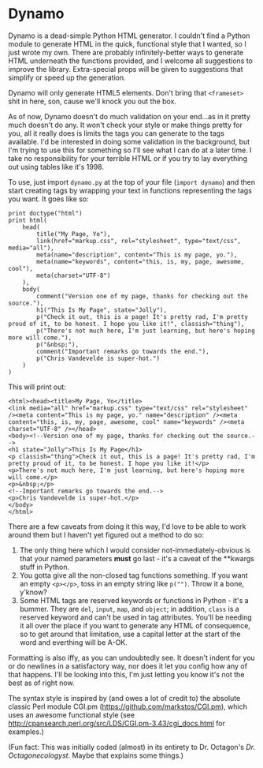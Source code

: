 Dynamo
======

Dynamo is a dead-simple Python HTML generator. I couldn't find a Python module
to generate HTML in the quick, functional style that I wanted, so I just wrote
my own. There are probably infinitely-better ways to generate HTML underneath
the functions provided, and I welcome all suggestions to improve the library.
Extra-special props will be given to suggestions that simplify or speed up the
generation.

Dynamo will only generate HTML5 elements. Don't bring that `<frameset>` shit in
here, son, cause we'll knock you out the box.

As of now, Dynamo doesn't do much validation on your end...as in it pretty much
doesn't do any. It won't check your style or make things pretty for you, all it
really does is limits the tags you can generate to the tags available. I'd be
interested in doing some validation in the background, but I'm trying to use
this for something so I'll see what I can do at a later time. I take no
responsibility for your terrible HTML or if you try to lay everything out using
tables like it's 1998.

To use, just import `dynamo.py` at the top of your file (`import dynamo`) and
then start creating tags by wrapping your text in functions representing the
tags you want. It goes like so:

    print doctype("html")
    print html(
        head(
            title("My Page, Yo"),
            link(href="markup.css", rel="stylesheet", type="text/css", media="all"),
            meta(name="description", content="This is my page, yo."),
            meta(name="keywords", content="this, is, my, page, awesome, cool"),
            meta(charset="UTF-8")
        ),
        body(
            comment("Version one of my page, thanks for checking out the source."),
            h1("This Is My Page", state="Jolly"),
            p("Check it out, this is a page! It's pretty rad, I'm pretty proud of it, to be honest. I hope you like it!", classish="thing"),
            p("There's not much here, I'm just learning, but here's hoping more will come."),
            p("&nbsp;"),
            comment("Important remarks go towards the end."),
            p("Chris Vandevelde is super-hot.")
        )
    )

This will print out:

    <html><head><title>My Page, Yo</title>
    <link media="all" href="markup.css" type="text/css" rel="stylesheet" /><meta content="This is my page, yo." name="description" /><meta content="this, is, my, page, awesome, cool" name="keywords" /><meta charset="UTF-8" /></head>
    <body><!--Version one of my page, thanks for checking out the source.-->
    <h1 state="Jolly">This Is My Page</h1>
    <p classish="thing">Check it out, this is a page! It's pretty rad, I'm pretty proud of it, to be honest. I hope you like it!</p>
    <p>There's not much here, I'm just learning, but here's hoping more will come.</p>
    <p>&nbsp;</p>
    <!--Important remarks go towards the end.-->
    <p>Chris Vandevelde is super-hot.</p>
    </body>
    </html>

There are a few caveats from doing it this way, I'd love to be able to work
around them but I haven't yet figured out a method to do so:

1. The only thing here which I would consider not-immediately-obvious is that
your named parameters **must** go last - it's a caveat of the **kwargs stuff in
Python.
2. You gotta give all the non-closed tag functions something. If you want an
empty `<p></p>`, toss in an empty string like `p("")`. Throw it a bone, y'know?
3. Some HTML tags are reserved keywords or functions in Python - it's a bummer.
They are `del`, `input`, `map`, and `object`; in addition, `class` is a reserved
keyword and can't be used in tag attributes. You'll be needing it all over the
place if you want to generate any HTML of consequence, so to get around that
limitation, use a capital letter at the start of the word and everthing will be
A-OK.

Formatting is also iffy, as you can undoubtedly see. It doesn't indent for you
or do newlines in a satisfactory way, nor does it let you config how any of that
happens. I'll be looking into this, I'm just letting you know it's not the best
as of right now.

The syntax style is inspired by (and owes a lot of credit to) the absolute
classic Perl module CGI.pm (https://github.com/markstos/CGI.pm), which uses an
awesome functional style
(see http://cpansearch.perl.org/src/LDS/CGI.pm-3.43/cgi_docs.html for examples.)

(Fun fact: This was initially coded (almost) in its entirety to Dr. Octagon's
*Dr. Octagonecologyst*. Maybe that explains some things.)